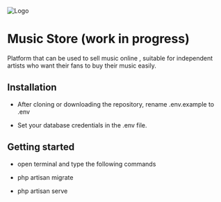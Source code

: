 ![Logo](https://zednow.net/images/github-project.jpg)


# Music Store (work in progress)

Platform that can be used  to sell music online , suitable for independent artists who want their fans to buy their music easily.

## Installation

*  After cloning or downloading the repository, rename .env.example to .env

*  Set your database credentials in the .env file.


## Getting started

* open terminal and type the following commands  

* php artisan migrate

*  php artisan serve













